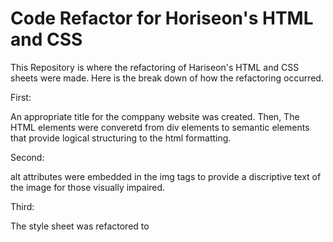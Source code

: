 # Code Refactor for Horiseon's HTML and CSS
This Repository is where the refactoring of Hariseon's HTML and CSS sheets were made. Here is the break down of how the refactoring occurred.

First:

An appropriate title for the comppany website was created. Then, The HTML elements were converetd from div elements to semantic elements that provide logical structuring to the html formatting.

Second: 

alt attributes were embedded in the img tags to provide a discriptive text of the image for those visually impaired.

Third: 

The style sheet was refactored to 
